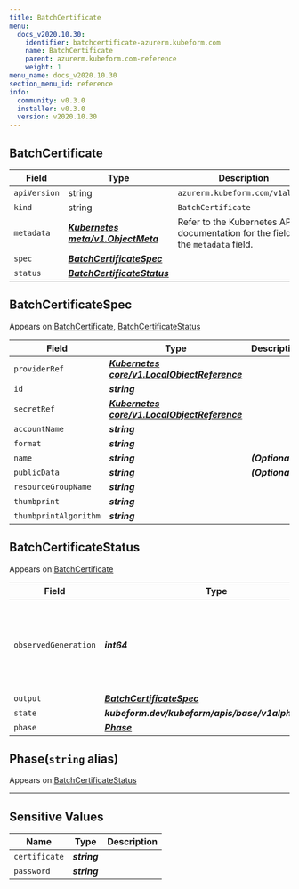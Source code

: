 ```yaml
---
title: BatchCertificate
menu:
  docs_v2020.10.30:
    identifier: batchcertificate-azurerm.kubeform.com
    name: BatchCertificate
    parent: azurerm.kubeform.com-reference
    weight: 1
menu_name: docs_v2020.10.30
section_menu_id: reference
info:
  community: v0.3.0
  installer: v0.3.0
  version: v2020.10.30
---
```


## BatchCertificate
| Field | Type | Description |
| ------ | ----- | ----------- |
| `apiVersion` | string | `azurerm.kubeform.com/v1alpha1` |
|    `kind` | string | `BatchCertificate` |
| `metadata` | ***[Kubernetes meta/v1.ObjectMeta](https://v1-18.docs.kubernetes.io/docs/reference/generated/kubernetes-api/v1.18/#objectmeta-v1-meta)***|Refer to the Kubernetes API documentation for the fields of the `metadata` field.|
| `spec` | ***[BatchCertificateSpec](#batchcertificatespec)***||
| `status` | ***[BatchCertificateStatus](#batchcertificatestatus)***||
## BatchCertificateSpec

Appears on:[BatchCertificate](#batchcertificate), [BatchCertificateStatus](#batchcertificatestatus)

| Field | Type | Description |
| ------ | ----- | ----------- |
| `providerRef` | ***[Kubernetes core/v1.LocalObjectReference](https://v1-18.docs.kubernetes.io/docs/reference/generated/kubernetes-api/v1.18/#localobjectreference-v1-core)***||
| `id` | ***string***||
| `secretRef` | ***[Kubernetes core/v1.LocalObjectReference](https://v1-18.docs.kubernetes.io/docs/reference/generated/kubernetes-api/v1.18/#localobjectreference-v1-core)***||
| `accountName` | ***string***||
| `format` | ***string***||
| `name` | ***string***| ***(Optional)*** |
| `publicData` | ***string***| ***(Optional)*** |
| `resourceGroupName` | ***string***||
| `thumbprint` | ***string***||
| `thumbprintAlgorithm` | ***string***||
## BatchCertificateStatus

Appears on:[BatchCertificate](#batchcertificate)

| Field | Type | Description |
| ------ | ----- | ----------- |
| `observedGeneration` | ***int64***| ***(Optional)*** Resource generation, which is updated on mutation by the API Server.|
| `output` | ***[BatchCertificateSpec](#batchcertificatespec)***| ***(Optional)*** |
| `state` | ***kubeform.dev/kubeform/apis/base/v1alpha1.State***| ***(Optional)*** |
| `phase` | ***[Phase](#phase)***| ***(Optional)*** |
## Phase(`string` alias)

Appears on:[BatchCertificateStatus](#batchcertificatestatus)

---
## Sensitive Values
| Name | Type | Description |
|------|------|-------------|
| `certificate` | ***string*** ||
| `password` | ***string*** ||
